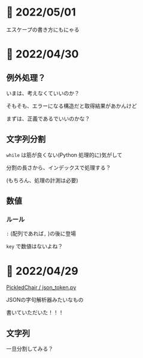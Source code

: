 # 📝 2022/05/01


エスケープの書き方にもにゃる


# 📝 2022/04/30

## 例外処理？


いまは、考えなくていいのか？


そもそも、エラーになる構造だと取得結果があかんけど

まずは、正義であるでいいのかな？




## 文字列分割

`while` は筋が良くない(Python 処理的に)気がして

分割の長さから、インデックスで処理する？


(もちろん、処理の計測は必要)


## 数値

### ルール

`:` (配列であれば`,` )の後に登場



`key` で数値はないよね？




# 📝 2022/04/29

[PickledChair / json_token.py](https://gist.github.com/PickledChair/77b5a06d18f7274a0761f3ea26851911)

JSONの字句解析器みたいなもの

書いていただいた！！！



## 文字列


一旦分割してみる？

